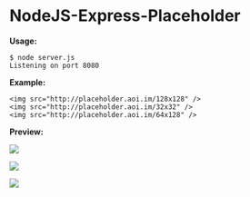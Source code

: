 NodeJS-Express-Placeholder
==========================

**Usage:**

    $ node server.js
    Listening on port 8080

**Example:**

    <img src="http://placeholder.aoi.im/128x128" />
    <img src="http://placeholder.aoi.im/32x32" />
    <img src="http://placeholder.aoi.im/64x128" />

**Preview:**

![](http://placeholder.aoi.im/128x128)

![](http://placeholder.aoi.im/32x32)

![](http://placeholder.aoi.im/64x128)
